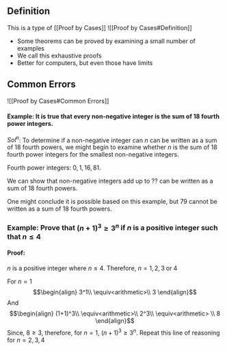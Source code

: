 ## Definition
This is a type of [[Proof by Cases]]
![[Proof by Cases#Definition]]

- Some theorems can be proved by examining a small number of examples
- We call this exhaustive proofs
- Better for computers, but even those have limits

## Common Errors
![[Proof by Cases#Common Errors]]
#### Example: It is true that every non-negative integer is the sum of 18 fourth power integers.

$Sol^n$: To determine if a non-negative integer can $n$ can be written as a sum of 18 fourth powers, we might begin to examine whether $n$ is the sum of 18 fourth power integers for the smallest non-negative integers.

Fourth power integers: $0,1,16,81$.

We can show that non-negative integers add up to ?? can be written as a sum of 18 fourth powers.

One might conclude it is possible based on this example, but 79 cannot be written as a sum of 18 fourth powers.

### Example: Prove that $(n+1)^3≥3^n$ if $n$ is a positive integer such that $n≤4$

#### Proof:
$n$ is a positive integer where $n≤4$. Therefore, $n=1,2,3\;\text{or}\;4$

For $n=1$
$$\begin{align}
3^1\\
\equiv<arithmetic>\\
3
\end{align}$$
And
$$\begin{align}
(1+1)^3\\
\equiv<arithmetic>\\
2^3\\
\equiv<arithmetic> \\
8
\end{align}$$
Since, $8≥3$, therefore, for $n=1$, $(n+1)^3≥3^n$.
Repeat this line of reasoning for $n=2,3,4$
